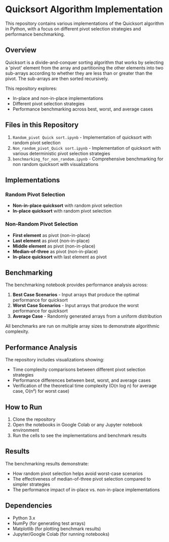
# Quicksort Algorithm Implementation

This repository contains various implementations of the Quicksort algorithm in Python, with a focus on different pivot selection strategies and performance benchmarking.

## Overview

Quicksort is a divide-and-conquer sorting algorithm that works by selecting a 'pivot' element from the array and partitioning the other elements into two sub-arrays according to whether they are less than or greater than the pivot. The sub-arrays are then sorted recursively.

This repository explores:
- In-place and non-in-place implementations
- Different pivot selection strategies
- Performance benchmarking across best, worst, and average cases

## Files in this Repository

1. `Random_pivot Quick sort.ipynb` - Implementation of quicksort with random pivot selection
2. `Non_random_pivot_Quick sort.ipynb` - Implementation of quicksort with various deterministic pivot selection strategies
3. `benchmarking_for_non_random.ipynb` - Comprehensive benchmarking for non random quicksort with visualizations

## Implementations

### Random Pivot Selection

- **Non-in-place quicksort** with random pivot selection
- **In-place quicksort** with random pivot selection

### Non-Random Pivot Selection

- **First element** as pivot (non-in-place)
- **Last element** as pivot (non-in-place)
- **Middle element** as pivot (non-in-place)
- **Median-of-three** as pivot (non-in-place)
- **In-place quicksort** with last element as pivot

## Benchmarking

The benchmarking notebook provides performance analysis across:

1. **Best Case Scenarios** - Input arrays that produce the optimal performance for quicksort
2. **Worst Case Scenarios** - Input arrays that produce the worst performance for quicksort
3. **Average Case** - Randomly generated arrays from a uniform distribution

All benchmarks are run on multiple array sizes to demonstrate algorithmic complexity.

## Performance Analysis

The repository includes visualizations showing:
- Time complexity comparisons between different pivot selection strategies
- Performance differences between best, worst, and average cases
- Verification of the theoretical time complexity (O(n log n) for average case, O(n²) for worst case)

## How to Run

1. Clone the repository
2. Open the notebooks in Google Colab or any Jupyter notebook environment
3. Run the cells to see the implementations and benchmark results

## Results

The benchmarking results demonstrate:
- How random pivot selection helps avoid worst-case scenarios
- The effectiveness of median-of-three pivot selection compared to simpler strategies
- The performance impact of in-place vs. non-in-place implementations

## Dependencies

- Python 3.x
- NumPy (for generating test arrays)
- Matplotlib (for plotting benchmark results)
- Jupyter/Google Colab (for running notebooks)
